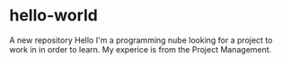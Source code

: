 # hello-world
A new repository
Hello I'm a programming nube looking for a project to work in in order to learn. My experice is from the Project Management.
